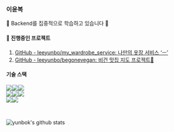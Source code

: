 ### 이윤복

🌱 Backend를 집중적으로 학습하고 있습니다 🤔 

#### 🔭  진행중인 프로젝트
1. [GitHub - leeyunbo/my_wardrobe_service: 나만의 옷장 서비스 ‘ㅡ’](https://github.com/leeyunbo/my_wardrobe_service)
2. [GitHub - leeyunbo/begonevegan: 비건 맛집 지도 프로젝트🌱](https://github.com/leeyunbo/begonevegan)

#### 기술 스택 
<img src="https://img.shields.io/badge/JAVA-007396?style=for-the-badge&logo=JAVA&logoColor=white"><img src="https://img.shields.io/badge/C Sharp-239120?style=for-the-badge&logo=C Sharp&logoColor=white"><img src="https://img.shields.io/badge/C-A8B9CC?style=for-the-badge&logo=C&logoColor=white"> <br/>
<img src="https://img.shields.io/badge/.NET-512BD4?style=for-the-badge&logo=.NET&logoColor=white"><img src="https://img.shields.io/badge/Spring-6DB33F?style=for-the-badge&logo=Spring&logoColor=white"><img src="https://img.shields.io/badge/Android-3DDC84?style=for-the-badge&logo=Android&logoColor=white"> <br/>
<img src="https://img.shields.io/badge/MySQL-4479A1?style=for-the-badge&logo=MySQL&logoColor=white"><img src="https://img.shields.io/badge/MSSQL-CC2927?style=for-the-badge&logo=Microsoft SQL Server&logoColor=white">

<br/>

<!--
**leeyunbo/leeyunbo** is a ✨ _special_ ✨ repository because its `README.md` (this file) appears on your GitHub profile.

Here are some ideas to get you started:

- 🔭 I’m currently working on ...
- 🌱 I’m currently learning ...
- 👯 I’m looking to collaborate on ...
- 🤔 I’m looking for help with ...
- 💬 Ask me about ...
- 📫 How to reach me: ...
- 😄 Pronouns: ...
- ⚡ Fun fact: ...
-->

![yunbok's github stats](https://github-readme-stats.vercel.app/api?username=leeyunbo&show_icons=true)

